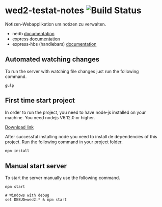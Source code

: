 # wed2-testat-notes ![Build Status](https://travis-ci.org/mistadave/wed2-testat-notes.svg?branch=master)
Notizen-Webapplikation um notizen zu verwalten.

* nedb [documentation](https://github.com/louischatriot/nedb#creatingloading-a-database)
* express [documentation](http://expressjs.com/en/guide/routing.html)
* express-hbs (handlebars) [documentation](https://github.com/barc/express-hbs)

## Automated watching changes

To run the server with watching file changes just run the following command.

```
gulp
```

## First time start project

In order to run the project, you need to have node-js installed on your machine. 
You need nodejs  V6.12.0 or higher.

[Download link](https://nodejs.org/en/download/)

After successful installing node you need to install de dependencies of this project. Run the following command in your project folder.

```bash
npm install
```

## Manual start server

To start the server manually use the following command.

```
npm start

# Windows with debug
set DEBUG=wed2:* & npm start
```